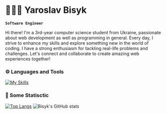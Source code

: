 # 🧑🏻‍💻 Yaroslav Bisyk

**`Software Engineer`**

Hi there! I'm a 3rd-year computer science student from Ukraine, passionate about web development as well as programming in general. Every day, I strive to enhance my skills and explore something new in the world of coding. I have a strong enthusiasm for tackling real-life problems and challenges. Let's connect and collaborate to create amazing web experiences together!

### ⚙️ Languages and Tools

[![My Skills](https://skillicons.dev/icons?i=py,js,react,redux,express,mongodb,mysql,html,css,sass,tailwind,bootstrap,styledcomponents,git,vscode,figma	)](https://skillicons.dev)

### 🚀 Some Statisctic

[![Top Langs](https://github-readme-stats.vercel.app/api/top-langs/?username=Bisyk&layout=pie&theme=gradient)](https://github.com/anuraghazra/github-readme-stats)
![Bisyk's GitHub stats](https://github-readme-stats.vercel.app/api?username=Bisyk&show_icons=true&theme=gradient)





                  


<!--
**Bisyk/Bisyk** is a ✨ _special_ ✨ repository because its `README.md` (this file) appears on your GitHub profile.

Here are some ideas to get you started:

- 🔭 I’m currently working on ...
- 🌱 I’m currently learning ...
- 👯 I’m looking to collaborate on ...
- 🤔 I’m looking for help with ...
- 💬 Ask me about ...
- 📫 How to reach me: ...
- 😄 Pronouns: ...
- ⚡ Fun fact: ...
-->
